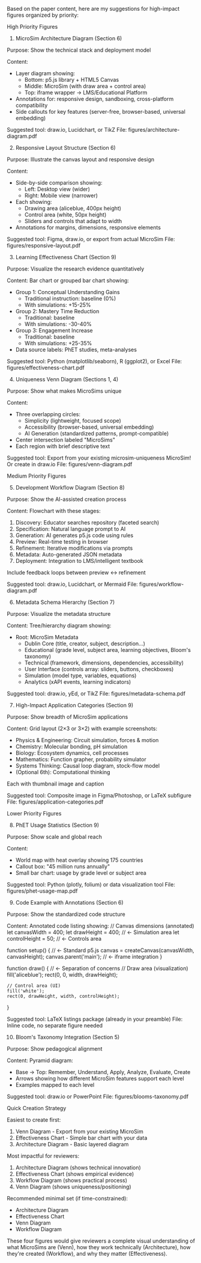 Based on the paper content, here are my suggestions for high-impact figures organized by priority:

  High Priority Figures

  1. MicroSim Architecture Diagram (Section 6)

  Purpose: Show the technical stack and deployment model

  Content:
  - Layer diagram showing:
    - Bottom: p5.js library + HTML5 Canvas
    - Middle: MicroSim (with draw area + control area)
    - Top: iframe wrapper → LMS/Educational Platform
  - Annotations for: responsive design, sandboxing, cross-platform compatibility
  - Side callouts for key features (server-free, browser-based, universal embedding)

  Suggested tool: draw.io, Lucidchart, or TikZ
  File: figures/architecture-diagram.pdf

  2. Responsive Layout Structure (Section 6)

  Purpose: Illustrate the canvas layout and responsive design

  Content:
  - Side-by-side comparison showing:
    - Left: Desktop view (wider)
    - Right: Mobile view (narrower)
  - Each showing:
    - Drawing area (aliceblue, 400px height)
    - Control area (white, 50px height)
    - Sliders and controls that adapt to width
  - Annotations for margins, dimensions, responsive elements

  Suggested tool: Figma, draw.io, or export from actual MicroSim
  File: figures/responsive-layout.pdf

  3. Learning Effectiveness Chart (Section 9)

  Purpose: Visualize the research evidence quantitatively

  Content: Bar chart or grouped bar chart showing:
  - Group 1: Conceptual Understanding Gains
    - Traditional instruction: baseline (0%)
    - With simulations: +15-25%
  - Group 2: Mastery Time Reduction
    - Traditional: baseline
    - With simulations: -30-40%
  - Group 3: Engagement Increase
    - Traditional: baseline
    - With simulations: +25-35%
  - Data source labels: PhET studies, meta-analyses

  Suggested tool: Python (matplotlib/seaborn), R (ggplot2), or Excel
  File: figures/effectiveness-chart.pdf

  4. Uniqueness Venn Diagram (Sections 1, 4)

  Purpose: Show what makes MicroSims unique

  Content:
  - Three overlapping circles:
    - Simplicity (lightweight, focused scope)
    - Accessibility (browser-based, universal embedding)
    - AI Generation (standardized patterns, prompt-compatible)
  - Center intersection labeled "MicroSims"
  - Each region with brief descriptive text

  Suggested tool: Export from your existing microsim-uniqueness MicroSim! Or create in draw.io
  File: figures/venn-diagram.pdf

  Medium Priority Figures

  5. Development Workflow Diagram (Section 8)

  Purpose: Show the AI-assisted creation process

  Content: Flowchart with these stages:
  1. Discovery: Educator searches repository (faceted search)
  2. Specification: Natural language prompt to AI
  3. Generation: AI generates p5.js code using rules
  4. Preview: Real-time testing in browser
  5. Refinement: Iterative modifications via prompts
  6. Metadata: Auto-generated JSON metadata
  7. Deployment: Integration to LMS/intelligent textbook

  Include feedback loops between preview ↔ refinement

  Suggested tool: draw.io, Lucidchart, or Mermaid
  File: figures/workflow-diagram.pdf

  6. Metadata Schema Hierarchy (Section 7)

  Purpose: Visualize the metadata structure

  Content: Tree/hierarchy diagram showing:
  - Root: MicroSim Metadata
    - Dublin Core (title, creator, subject, description...)
    - Educational (grade level, subject area, learning objectives, Bloom's taxonomy)
    - Technical (framework, dimensions, dependencies, accessibility)
    - User Interface (controls array: sliders, buttons, checkboxes)
    - Simulation (model type, variables, equations)
    - Analytics (xAPI events, learning indicators)

  Suggested tool: draw.io, yEd, or TikZ
  File: figures/metadata-schema.pdf

  7. High-Impact Application Categories (Section 9)

  Purpose: Show breadth of MicroSim applications

  Content: Grid layout (2×3 or 3×2) with example screenshots:
  - Physics & Engineering: Circuit simulation, forces & motion
  - Chemistry: Molecular bonding, pH simulation
  - Biology: Ecosystem dynamics, cell processes
  - Mathematics: Function grapher, probability simulator
  - Systems Thinking: Causal loop diagram, stock-flow model
  - (Optional 6th): Computational thinking

  Each with thumbnail image and caption

  Suggested tool: Composite image in Figma/Photoshop, or LaTeX subfigure
  File: figures/application-categories.pdf

  Lower Priority Figures

  8. PhET Usage Statistics (Section 9)

  Purpose: Show scale and global reach

  Content:
  - World map with heat overlay showing 175 countries
  - Callout box: "45 million runs annually"
  - Small bar chart: usage by grade level or subject area

  Suggested tool: Python (plotly, folium) or data visualization tool
  File: figures/phet-usage-map.pdf

  9. Code Example with Annotations (Section 6)

  Purpose: Show the standardized code structure

  Content: Annotated code listing showing:
  // Canvas dimensions (annotated)
  let canvasWidth = 400;
  let drawHeight = 400;      // ← Simulation area
  let controlHeight = 50;    // ← Controls area

  function setup() {         // ← Standard p5.js
    canvas = createCanvas(canvasWidth, canvasHeight);
    canvas.parent('main');   // ← iframe integration
  }

  function draw() {          // ← Separation of concerns
    // Draw area (visualization)
    fill('aliceblue');
    rect(0, 0, width, drawHeight);

    // Control area (UI)
    fill('white');
    rect(0, drawHeight, width, controlHeight);
  }

  Suggested tool: LaTeX listings package (already in your preamble)
  File: Inline code, no separate figure needed

  10. Bloom's Taxonomy Integration (Section 5)

  Purpose: Show pedagogical alignment

  Content: Pyramid diagram:
  - Base → Top: Remember, Understand, Apply, Analyze, Evaluate, Create
  - Arrows showing how different MicroSim features support each level
  - Examples mapped to each level

  Suggested tool: draw.io or PowerPoint
  File: figures/blooms-taxonomy.pdf

  Quick Creation Strategy

  Easiest to create first:
  1. Venn Diagram - Export from your existing MicroSim
  2. Effectiveness Chart - Simple bar chart with your data
  3. Architecture Diagram - Basic layered diagram

  Most impactful for reviewers:
  1. Architecture Diagram (shows technical innovation)
  2. Effectiveness Chart (shows empirical evidence)
  3. Workflow Diagram (shows practical process)
  4. Venn Diagram (shows uniqueness/positioning)

  Recommended minimal set (if time-constrained):
  - Architecture Diagram
  - Effectiveness Chart
  - Venn Diagram
  - Workflow Diagram

  These four figures would give reviewers a complete visual understanding of what MicroSims are
  (Venn), how they work technically (Architecture), how they're created (Workflow), and why they
  matter (Effectiveness).

